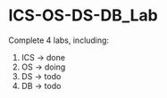 # ICS-OS-DS-DB_Lab
Complete 4 labs, including:  
1. ICS  ->  done 
2. OS   ->  doing  
3. DS   ->  todo  
4. DB   ->  todo  
